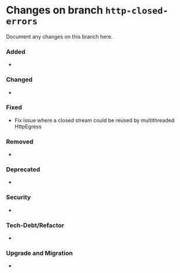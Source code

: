 # Changes on branch `http-closed-errors`
Document any changes on this branch here.
### Added
- 

### Changed
- 

### Fixed
- Fix issue where a closed stream could be reused by multithreaded HttpEgress 

### Removed
- 

### Deprecated
- 

### Security
- 

### Tech-Debt/Refactor
- 

### Upgrade and Migration
- 
